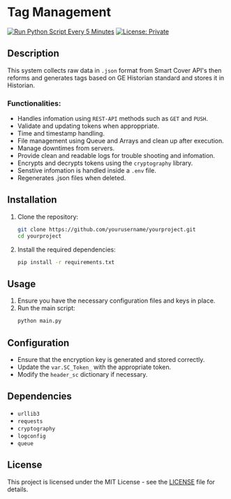 # Tag Management 
[![Run Python Script Every 5 Minutes](https://github.com/Rad-tech-spec/Historian-Sarnia/actions/workflows/program.yml/badge.svg?branch=main)](https://github.com/Rad-tech-spec/Historian-Sarnia/actions/workflows/program.yml) 
[![License: Private](https://img.shields.io/badge/License-MIT-yellow.svg)](LICENSE)
## Description

This system collects raw data in `.json` format from Smart Cover API's then reforms and generates tags based on GE Historian standard and stores it in Historian.<br>

### Functionalities:<br>
- Handles infomation using `REST-API` methods such as `GET` and `PUSH`. 
- Validate and updating tokens when approppriate.
- Time and timestamp handling.
- File management using Queue and Arrays and clean up after execution. 
- Manage downtimes from servers.
- Provide clean and readable logs for trouble shooting and infomation.
- Encrypts and decrypts tokens using the `cryptography` library. 
- Senstive infomation is handled inside a `.env` file. 
- Regenerates .json files when deleted. 


## Installation

1. Clone the repository:
    ```sh
    git clone https://github.com/yourusername/yourproject.git
    cd yourproject
    ```

2. Install the required dependencies:
    ```sh
    pip install -r requirements.txt
    ```

## Usage

1. Ensure you have the necessary configuration files and keys in place.
2. Run the main script:
    ```sh
    python main.py
    ```

## Configuration

- Ensure that the encryption key is generated and stored correctly.
- Update the `var.SC_Token_` with the appropriate token.
- Modify the `header_sc` dictionary if necessary.

## Dependencies

- `urllib3`
- `requests`
- `cryptography`
- `logconfig`
- `queue`

## License

This project is licensed under the MIT License - see the [LICENSE](LICENSE) file for details.